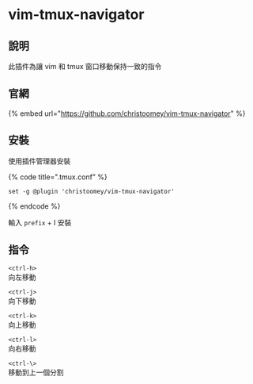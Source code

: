 # vim-tmux-navigator

## 說明

此插件為讓 vim 和 tmux 窗口移動保持一致的指令

## 官網

{% embed url="https://github.com/christoomey/vim-tmux-navigator" %}

## 安裝

使用插件管理器安裝

{% code title=".tmux.conf" %}
```text
set -g @plugin 'christoomey/vim-tmux-navigator'
```
{% endcode %}

輸入 `prefix` + I 安裝

## 指令

`<ctrl-h>`  
向左移動

`<ctrl-j>`  
向下移動

`<ctrl-k>`  
向上移動

`<ctrl-l>`  
向右移動

`<ctrl-\>`  
移動到上一個分割

